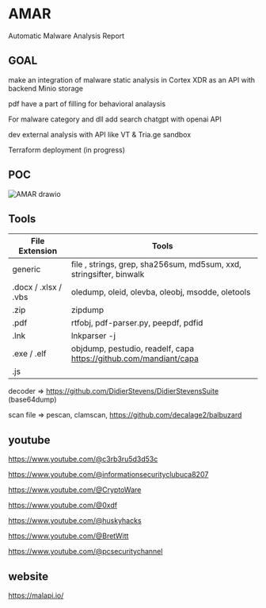 # AMAR
Automatic Malware Analysis Report

## GOAL

make an integration of malware static analysis in Cortex XDR as an API with backend Minio storage 

pdf have a part of filling for behavioral analaysis

For malware category and dll add search chatgpt with openai API

dev external analysis with API like VT & Tria.ge sandbox

Terraform deployment (in progress)

## POC

![AMAR drawio](https://github.com/Cazeho/AMAR/assets/58745332/a56b1077-6e03-431c-8a20-3a2b9f6b8374)


## Tools

| File Extension | Tools          |
| -------------- | -------------- |
| generic           | file , strings, grep, sha256sum, md5sum, xxd, stringsifter, binwalk |
| .docx / .xlsx  / .vbs        | oledump, oleid, olevba, oleobj, msodde, oletools        |
|   .zip       | zipdump       |
| .pdf           |  rtfobj,  pdf-parser.py, peepdf, pdfid   |
| .lnk           | lnkparser -j  |
| .exe / .elf           | objdump, pestudio, readelf, capa https://github.com/mandiant/capa  |
| .js           |  |



decoder => https://github.com/DidierStevens/DidierStevensSuite (base64dump)

scan file => pescan, clamscan, https://github.com/decalage2/balbuzard


## youtube

https://www.youtube.com/@c3rb3ru5d3d53c

https://www.youtube.com/@informationsecurityclubuca8207

https://www.youtube.com/@CryptoWare

https://www.youtube.com/@0xdf

https://www.youtube.com/@huskyhacks

https://www.youtube.com/@BretWitt

https://www.youtube.com/@pcsecuritychannel

## website

https://malapi.io/


